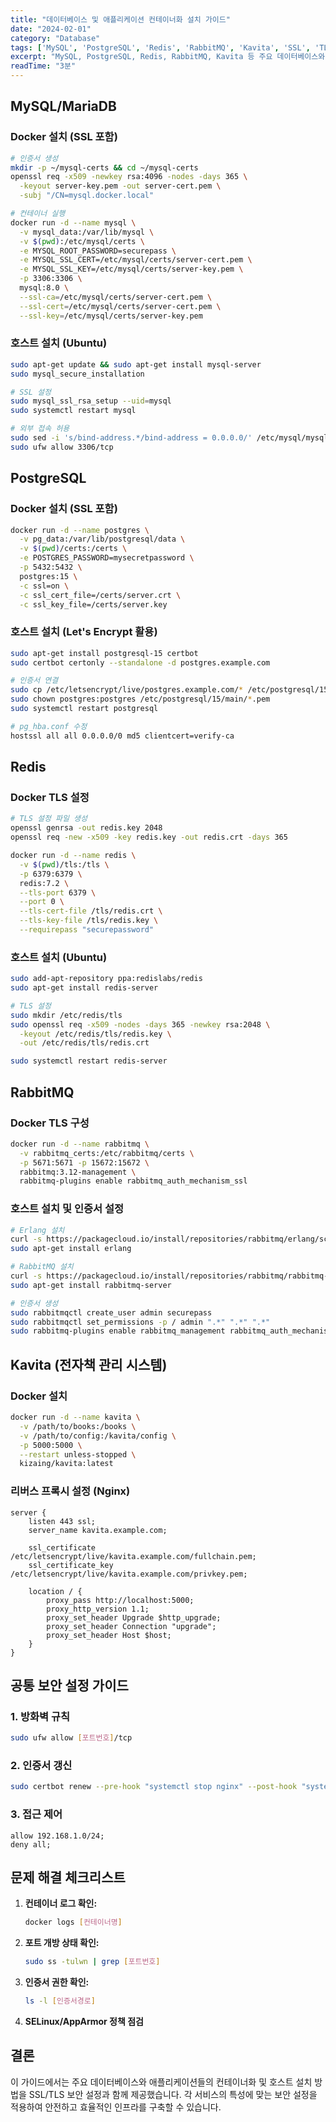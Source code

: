 ```yaml
---
title: "데이터베이스 및 애플리케이션 컨테이너화 설치 가이드"
date: "2024-02-01"
category: "Database"
tags: ['MySQL', 'PostgreSQL', 'Redis', 'RabbitMQ', 'Kavita', 'SSL', 'TLS', 'Container']
excerpt: "MySQL, PostgreSQL, Redis, RabbitMQ, Kavita 등 주요 데이터베이스와 애플리케이션의 Docker 컨테이너화 및 호스트 설치 방법을 SSL/TLS 설정과 함께 소개합니다."
readTime: "3분"
---
```


## MySQL/MariaDB

### Docker 설치 (SSL 포함)

```bash
# 인증서 생성
mkdir -p ~/mysql-certs && cd ~/mysql-certs
openssl req -x509 -newkey rsa:4096 -nodes -days 365 \
  -keyout server-key.pem -out server-cert.pem \
  -subj "/CN=mysql.docker.local"

# 컨테이너 실행
docker run -d --name mysql \
  -v mysql_data:/var/lib/mysql \
  -v $(pwd):/etc/mysql/certs \
  -e MYSQL_ROOT_PASSWORD=securepass \
  -e MYSQL_SSL_CERT=/etc/mysql/certs/server-cert.pem \
  -e MYSQL_SSL_KEY=/etc/mysql/certs/server-key.pem \
  -p 3306:3306 \
  mysql:8.0 \
  --ssl-ca=/etc/mysql/certs/server-cert.pem \
  --ssl-cert=/etc/mysql/certs/server-cert.pem \
  --ssl-key=/etc/mysql/certs/server-key.pem
```

### 호스트 설치 (Ubuntu)

```bash
sudo apt-get update && sudo apt-get install mysql-server
sudo mysql_secure_installation

# SSL 설정
sudo mysql_ssl_rsa_setup --uid=mysql
sudo systemctl restart mysql

# 외부 접속 허용
sudo sed -i 's/bind-address.*/bind-address = 0.0.0.0/' /etc/mysql/mysql.conf.d/mysqld.cnf
sudo ufw allow 3306/tcp
```

## PostgreSQL

### Docker 설치 (SSL 포함)

```bash
docker run -d --name postgres \
  -v pg_data:/var/lib/postgresql/data \
  -v $(pwd)/certs:/certs \
  -e POSTGRES_PASSWORD=mysecretpassword \
  -p 5432:5432 \
  postgres:15 \
  -c ssl=on \
  -c ssl_cert_file=/certs/server.crt \
  -c ssl_key_file=/certs/server.key
```

### 호스트 설치 (Let's Encrypt 활용)

```bash
sudo apt-get install postgresql-15 certbot
sudo certbot certonly --standalone -d postgres.example.com

# 인증서 연결
sudo cp /etc/letsencrypt/live/postgres.example.com/* /etc/postgresql/15/main/
sudo chown postgres:postgres /etc/postgresql/15/main/*.pem
sudo systemctl restart postgresql

# pg_hba.conf 수정
hostssl all all 0.0.0.0/0 md5 clientcert=verify-ca
```

## Redis

### Docker TLS 설정

```bash
# TLS 설정 파일 생성
openssl genrsa -out redis.key 2048
openssl req -new -x509 -key redis.key -out redis.crt -days 365

docker run -d --name redis \
  -v $(pwd)/tls:/tls \
  -p 6379:6379 \
  redis:7.2 \
  --tls-port 6379 \
  --port 0 \
  --tls-cert-file /tls/redis.crt \
  --tls-key-file /tls/redis.key \
  --requirepass "securepassword"
```

### 호스트 설치 (Ubuntu)

```bash
sudo add-apt-repository ppa:redislabs/redis
sudo apt-get install redis-server

# TLS 설정
sudo mkdir /etc/redis/tls
sudo openssl req -x509 -nodes -days 365 -newkey rsa:2048 \
  -keyout /etc/redis/tls/redis.key \
  -out /etc/redis/tls/redis.crt

sudo systemctl restart redis-server
```

## RabbitMQ

### Docker TLS 구성

```bash
docker run -d --name rabbitmq \
  -v rabbitmq_certs:/etc/rabbitmq/certs \
  -p 5671:5671 -p 15672:15672 \
  rabbitmq:3.12-management \
  rabbitmq-plugins enable rabbitmq_auth_mechanism_ssl
```

### 호스트 설치 및 인증서 설정

```bash
# Erlang 설치
curl -s https://packagecloud.io/install/repositories/rabbitmq/erlang/script.deb.sh | sudo bash
sudo apt-get install erlang

# RabbitMQ 설치
curl -s https://packagecloud.io/install/repositories/rabbitmq/rabbitmq-server/script.deb.sh | sudo bash
sudo apt-get install rabbitmq-server

# 인증서 생성
sudo rabbitmqctl create_user admin securepass
sudo rabbitmqctl set_permissions -p / admin ".*" ".*" ".*"
sudo rabbitmq-plugins enable rabbitmq_management rabbitmq_auth_mechanism_ssl
```

## Kavita (전자책 관리 시스템)

### Docker 설치

```bash
docker run -d --name kavita \
  -v /path/to/books:/books \
  -v /path/to/config:/kavita/config \
  -p 5000:5000 \
  --restart unless-stopped \
  kizaing/kavita:latest
```

### 리버스 프록시 설정 (Nginx)

```nginx
server {
    listen 443 ssl;
    server_name kavita.example.com;

    ssl_certificate /etc/letsencrypt/live/kavita.example.com/fullchain.pem;
    ssl_certificate_key /etc/letsencrypt/live/kavita.example.com/privkey.pem;

    location / {
        proxy_pass http://localhost:5000;
        proxy_http_version 1.1;
        proxy_set_header Upgrade $http_upgrade;
        proxy_set_header Connection "upgrade";
        proxy_set_header Host $host;
    }
}
```

## 공통 보안 설정 가이드

### 1. 방화벽 규칙
```bash
sudo ufw allow [포트번호]/tcp
```

### 2. 인증서 갱신
```bash
sudo certbot renew --pre-hook "systemctl stop nginx" --post-hook "systemctl start nginx"
```

### 3. 접근 제어
```nginx
allow 192.168.1.0/24;
deny all;
```

## 문제 해결 체크리스트

1. **컨테이너 로그 확인:**
   ```bash
   docker logs [컨테이너명]
   ```

2. **포트 개방 상태 확인:**
   ```bash
   sudo ss -tulwn | grep [포트번호]
   ```

3. **인증서 권한 확인:**
   ```bash
   ls -l [인증서경로]
   ```

4. **SELinux/AppArmor 정책 점검**

## 결론

이 가이드에서는 주요 데이터베이스와 애플리케이션들의 컨테이너화 및 호스트 설치 방법을 SSL/TLS 보안 설정과 함께 제공했습니다. 각 서비스의 특성에 맞는 보안 설정을 적용하여 안전하고 효율적인 인프라를 구축할 수 있습니다.